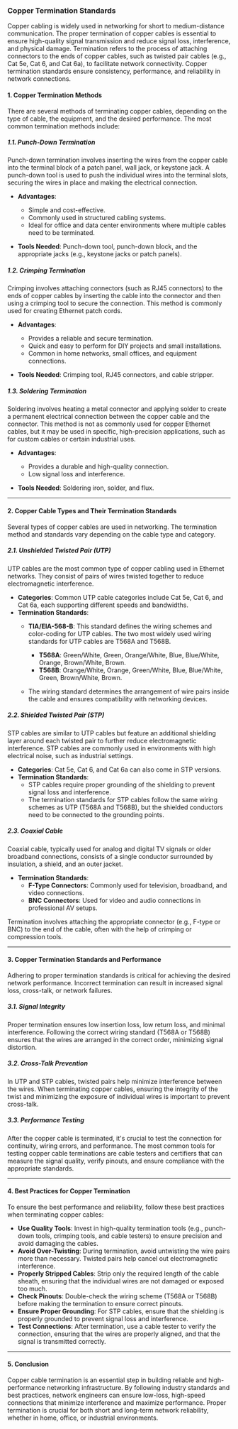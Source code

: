 ### **Copper Termination Standards**

Copper cabling is widely used in networking for short to medium-distance communication. The proper termination of copper cables is essential to ensure high-quality signal transmission and reduce signal loss, interference, and physical damage. Termination refers to the process of attaching connectors to the ends of copper cables, such as twisted pair cables (e.g., Cat 5e, Cat 6, and Cat 6a), to facilitate network connectivity. Copper termination standards ensure consistency, performance, and reliability in network connections.

#### **1. Copper Termination Methods**

There are several methods of terminating copper cables, depending on the type of cable, the equipment, and the desired performance. The most common termination methods include:

##### **1.1. Punch-Down Termination**
Punch-down termination involves inserting the wires from the copper cable into the terminal block of a patch panel, wall jack, or keystone jack. A punch-down tool is used to push the individual wires into the terminal slots, securing the wires in place and making the electrical connection.

- **Advantages**:
  - Simple and cost-effective.
  - Commonly used in structured cabling systems.
  - Ideal for office and data center environments where multiple cables need to be terminated.

- **Tools Needed**: Punch-down tool, punch-down block, and the appropriate jacks (e.g., keystone jacks or patch panels).

##### **1.2. Crimping Termination**
Crimping involves attaching connectors (such as RJ45 connectors) to the ends of copper cables by inserting the cable into the connector and then using a crimping tool to secure the connection. This method is commonly used for creating Ethernet patch cords.

- **Advantages**:
  - Provides a reliable and secure termination.
  - Quick and easy to perform for DIY projects and small installations.
  - Common in home networks, small offices, and equipment connections.

- **Tools Needed**: Crimping tool, RJ45 connectors, and cable stripper.

##### **1.3. Soldering Termination**
Soldering involves heating a metal connector and applying solder to create a permanent electrical connection between the copper cable and the connector. This method is not as commonly used for copper Ethernet cables, but it may be used in specific, high-precision applications, such as for custom cables or certain industrial uses.

- **Advantages**:
  - Provides a durable and high-quality connection.
  - Low signal loss and interference.

- **Tools Needed**: Soldering iron, solder, and flux.

---

#### **2. Copper Cable Types and Their Termination Standards**

Several types of copper cables are used in networking. The termination method and standards vary depending on the cable type and category.

##### **2.1. Unshielded Twisted Pair (UTP)**
UTP cables are the most common type of copper cabling used in Ethernet networks. They consist of pairs of wires twisted together to reduce electromagnetic interference.

- **Categories**: Common UTP cable categories include Cat 5e, Cat 6, and Cat 6a, each supporting different speeds and bandwidths.
- **Termination Standards**: 
  - **TIA/EIA-568-B**: This standard defines the wiring schemes and color-coding for UTP cables. The two most widely used wiring standards for UTP cables are T568A and T568B.
    - **T568A**: Green/White, Green, Orange/White, Blue, Blue/White, Orange, Brown/White, Brown.
    - **T568B**: Orange/White, Orange, Green/White, Blue, Blue/White, Green, Brown/White, Brown.

  - The wiring standard determines the arrangement of wire pairs inside the cable and ensures compatibility with networking devices.

##### **2.2. Shielded Twisted Pair (STP)**
STP cables are similar to UTP cables but feature an additional shielding layer around each twisted pair to further reduce electromagnetic interference. STP cables are commonly used in environments with high electrical noise, such as industrial settings.

- **Categories**: Cat 5e, Cat 6, and Cat 6a can also come in STP versions.
- **Termination Standards**:
  - STP cables require proper grounding of the shielding to prevent signal loss and interference.
  - The termination standards for STP cables follow the same wiring schemes as UTP (T568A and T568B), but the shielded conductors need to be connected to the grounding points.

##### **2.3. Coaxial Cable**
Coaxial cable, typically used for analog and digital TV signals or older broadband connections, consists of a single conductor surrounded by insulation, a shield, and an outer jacket.

- **Termination Standards**:
  - **F-Type Connectors**: Commonly used for television, broadband, and video connections.
  - **BNC Connectors**: Used for video and audio connections in professional AV setups.

Termination involves attaching the appropriate connector (e.g., F-type or BNC) to the end of the cable, often with the help of crimping or compression tools.

---

#### **3. Copper Termination Standards and Performance**

Adhering to proper termination standards is critical for achieving the desired network performance. Incorrect termination can result in increased signal loss, cross-talk, or network failures.

##### **3.1. Signal Integrity**
Proper termination ensures low insertion loss, low return loss, and minimal interference. Following the correct wiring standard (T568A or T568B) ensures that the wires are arranged in the correct order, minimizing signal distortion.

##### **3.2. Cross-Talk Prevention**
In UTP and STP cables, twisted pairs help minimize interference between the wires. When terminating copper cables, ensuring the integrity of the twist and minimizing the exposure of individual wires is important to prevent cross-talk.

##### **3.3. Performance Testing**
After the copper cable is terminated, it's crucial to test the connection for continuity, wiring errors, and performance. The most common tools for testing copper cable terminations are cable testers and certifiers that can measure the signal quality, verify pinouts, and ensure compliance with the appropriate standards.

---

#### **4. Best Practices for Copper Termination**

To ensure the best performance and reliability, follow these best practices when terminating copper cables:

- **Use Quality Tools**: Invest in high-quality termination tools (e.g., punch-down tools, crimping tools, and cable testers) to ensure precision and avoid damaging the cables.
- **Avoid Over-Twisting**: During termination, avoid untwisting the wire pairs more than necessary. Twisted pairs help cancel out electromagnetic interference.
- **Properly Stripped Cables**: Strip only the required length of the cable sheath, ensuring that the individual wires are not damaged or exposed too much.
- **Check Pinouts**: Double-check the wiring scheme (T568A or T568B) before making the termination to ensure correct pinouts.
- **Ensure Proper Grounding**: For STP cables, ensure that the shielding is properly grounded to prevent signal loss and interference.
- **Test Connections**: After termination, use a cable tester to verify the connection, ensuring that the wires are properly aligned, and that the signal is transmitted correctly.

---

#### **5. Conclusion**

Copper cable termination is an essential step in building reliable and high-performance networking infrastructure. By following industry standards and best practices, network engineers can ensure low-loss, high-speed connections that minimize interference and maximize performance. Proper termination is crucial for both short and long-term network reliability, whether in home, office, or industrial environments.
